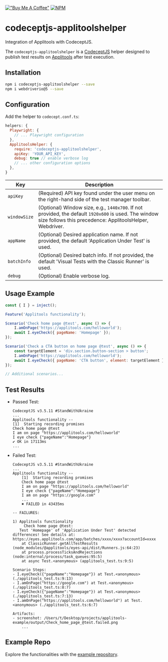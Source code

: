 [!["Buy Me A Coffee"](https://www.buymeacoffee.com/assets/img/custom_images/orange_img.png)](https://www.buymeacoffee.com/peternguyew)
[![NPM](https://nodei.co/npm/codeceptjs-applitoolshelper.png?compact=true)](https://nodei.co/npm/codeceptjs-applitoolshelper/)

# codeceptjs-applitoolshelper
Integration of Applitools with CodeceptJS.

The `codeceptjs-applitoolshelper` is a [CodeceptJS](https://codecept.io/) helper designed to publish test results on [Applitools](https://applitools.com) after test execution.

## Installation
```bash
npm i codeceptjs-applitoolshelper --save
npm i webdriverio@5 --save
```

## Configuration
Add the helper to `codecept.conf.ts`:

```js
helpers: {
  Playwright: {
    // ... Playwright configuration
  },
  ApplitoolsHelper: {
    require: 'codeceptjs-applitoolshelper', 
    apiKey: 'YOUR_API_KEY',
    debug: true // enable verbose log
    // ... other configuration options
  },
}
```

| Key          | Description                                                                                                                                                                                                     |
|--------------|-----------------------------------------------------------------------------------------------------------------------------------------------------------------------------------------------------------------|
| `apiKey`     | (Required) API key found under the user menu on the right-hand side of the test manager toolbar.                                                                                                               |
| `windowSize` | (Optional) Window size, e.g., `1440x700`. If not provided, the default `1920x600` is used. The window size follows this precedence: ApplitoolsHelper, Webdriver.                                                |
| `appName`    | (Optional) Desired application name. If not provided, the default 'Application Under Test' is used.                                                                                                           |
| `batchInfo`  | (Optional) Desired batch info. If not provided, the default 'Visual Tests with the Classic Runner' is used.                                                                                                    |
| `debug`      | (Optional) Enable verbose log.                                                                                                                                                                                  |


## Usage Example
```js
const { I } = inject();

Feature('Applitools functionality');

Scenario('Check home page @test', async () => {
    I.amOnPage('https://applitools.com/helloworld');
    await I.eyeCheck({ pageName: 'Homepage' });
});

Scenario('Check a CTA button on home page @test', async () => {
    const targetElement = 'div.section.button-section > button';
    I.amOnPage('https://applitools.com/helloworld');
    await I.eyeCheck({ pageName: 'CTA button', element: targetElement });
});

// Additional scenarios...

```

## Test Results
- Passed Test:
  ```
  CodeceptJS v3.5.11 #StandWithUkraine
  ...
  Applitools functionality --
  [1]  Starting recording promises
  Check home page @test
  I am on page "https://applitools.com/helloworld"
  I eye check {"pageName":"Homepage"}
  ✔ OK in 17113ms
  ...
  ```

- Failed Test:
  ```
  CodeceptJS v3.5.11 #StandWithUkraine
  ...
  Applitools functionality --
      [1]  Starting recording promises
      Check home page @test
      I am on page "https://applitools.com/helloworld"
      I eye check {"pageName":"Homepage"}
      I am on page "https://google.com"
      ...
      ✖ FAILED in 43435ms
  
  -- FAILURES:

  1) Applitools functionality
       Check home page @test:
     Test 'Homepage' of 'Application Under Test' detected differences! See details at: https://eyes.applitools.com/app/batches/xxxx/xxxx?accountId=xxxx
      at ClassicRunner.getAllTestResults (node_modules/@applitools/eyes-api/dist/Runners.js:64:23)
      at process.processTicksAndRejections (node:internal/process/task_queues:95:5)
      at async Test.<anonymous> (applitools_test.ts:9:5)
  
  Scenario Steps:
  - I.eyeCheck({"pageName":"Homepage"}) at Test.<anonymous> (./applitools_test.ts:9:13)
  - I.amOnPage("https://google.com") at Test.<anonymous> (./applitools_test.ts:8:7)
  - I.eyeCheck({"pageName":"Homepage"}) at Test.<anonymous> (./applitools_test.ts:7:13)
  - I.amOnPage("https://applitools.com/helloworld") at Test.<anonymous> (./applitools_test.ts:6:7)
  
  Artifacts:
  - screenshot: /Users/t/Desktop/projects/applitools-example/output/Check_home_page_@test.failed.png
      ...
  ```

## Example Repo
Explore the functionalities with the [example repository](https://github.com/kobenguyent/applitools-example).
